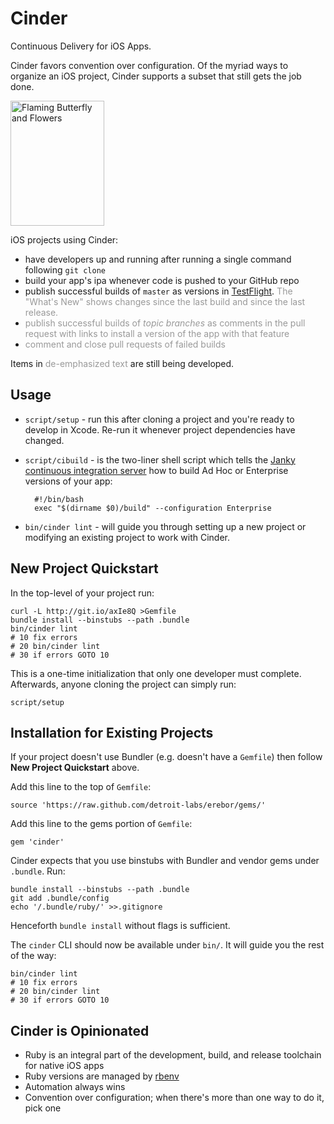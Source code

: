 Cinder
========

Continuous Delivery for iOS Apps.

Cinder favors convention over configuration. Of the myriad ways to organize an iOS project, Cinder supports a subset that still gets the job done.

<a href="http://www.flickr.com/photos/cindy_cinder/6063851300/" title="Flaming Butterfly and Flowers by Cinder's, on Flickr"><img src="http://farm7.staticflickr.com/6204/6063851300_6c81f2360d.jpg" width="150" height="200" alt="Flaming Butterfly and Flowers"></a>

iOS projects using Cinder:

* have developers up and running after running a single command following `git clone`
* build your app's ipa whenever code is pushed to your GitHub repo
* publish successful builds of `master` as versions in [TestFlight](https://testflightapp.com/). <span style="color:#999">The "What's New" shows changes since the last build and since the last release.</span>
* <span style="color:#999">publish successful builds of *topic branches* as comments in the pull request with links to install a version of the app with that feature</span>
* <span style="color:#999">comment and close pull requests of failed builds</span>

Items in <span style="color:#999">de-emphasized text</span> are still being developed.

Usage
-----

* `script/setup` - run this after cloning a project and you're ready to develop in Xcode. Re-run it whenever project dependencies have changed.

* `script/cibuild` - is the two-liner shell script which tells the [Janky continuous integration server](https://github.com/github/janky) how to build Ad Hoc or Enterprise versions of your app:

        #!/bin/bash
        exec "$(dirname $0)/build" --configuration Enterprise

* `bin/cinder lint` - will guide you through setting up a new project or modifying an existing project to work with Cinder.


New Project Quickstart
----------------------

In the top-level of your project run:

    curl -L http://git.io/axIe8Q >Gemfile
    bundle install --binstubs --path .bundle
    bin/cinder lint
    # 10 fix errors
    # 20 bin/cinder lint
    # 30 if errors GOTO 10

This is a one-time initialization that only one developer must complete. Afterwards, anyone cloning the project can simply run:

    script/setup

Installation for Existing Projects
----------------------------------

If your project doesn't use Bundler (e.g. doesn't have a `Gemfile`) then follow **New Project Quickstart** above.

Add this line to the top of `Gemfile`:

    source 'https://raw.github.com/detroit-labs/erebor/gems/'

Add this line to the gems portion of `Gemfile`:

    gem 'cinder'

Cinder expects that you use binstubs with Bundler and vendor gems under `.bundle`. Run:

    bundle install --binstubs --path .bundle
    git add .bundle/config
    echo '/.bundle/ruby/' >>.gitignore
    
Henceforth `bundle install` without flags is sufficient.

The `cinder` CLI should now be available under `bin/`. It will guide you the rest of the way:

    bin/cinder lint
    # 10 fix errors
    # 20 bin/cinder lint
    # 30 if errors GOTO 10

Cinder is Opinionated
-----------------------

* Ruby is an integral part of the development, build, and
  release toolchain for native iOS apps
* Ruby versions are managed by [rbenv](https://github.com/sstephenson/rbenv)
* Automation always wins
* Convention over configuration; when there's more than one way to do it, pick one